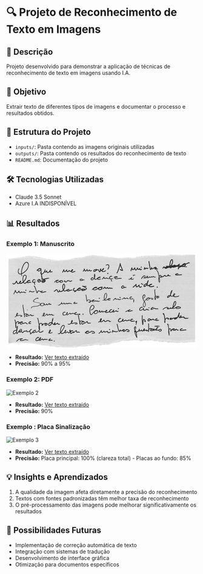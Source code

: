 # 🔍 Projeto de Reconhecimento de Texto em Imagens

## 📝 Descrição
Projeto desenvolvido para demonstrar a aplicação de técnicas de reconhecimento de texto em imagens usando I.A.

## 🎯 Objetivo
Extrair texto de diferentes tipos de imagens e documentar o processo e resultados obtidos.

## 📁 Estrutura do Projeto
- `inputs/`: Pasta contendo as imagens originais utilizadas
- `outputs/`: Pasta contendo os resultados do reconhecimento de texto
- `README.md`: Documentação do projeto

## 🛠️ Tecnologias Utilizadas
- Claude 3.5 Sonnet 
- Azure I.A INDISPONÍVEL
  
## 📊 Resultados

### Exemplo 1: Manuscrito
![Exemplo 1](Inputs/Manuscrito.png)
- **Resultado:** [Ver texto extraído](README_PROMPT_Manuscrito.md)
- **Precisão:** 90% a 95%

### Exemplo 2: PDF
![Exemplo 2](inputs/imagem2.png)
- **Resultado:** [Ver texto extraído](outputs/resultado2_PDF_Para_Analise_Projeto_I.A.txt)
- **Precisão:** 90%

### Exemplo : Placa Sinalização
![Exemplo 3](inputs/imagem3.png)
- **Resultado:** [Ver texto extraído](outputs/resultado3_Placa_Sinalização.txt)
- **Precisão:** Placa principal: 100% (clareza total) - Placas ao fundo: 85% 

## 💡 Insights e Aprendizados
1. A qualidade da imagem afeta diretamente a precisão do reconhecimento
2. Textos com fontes padronizadas têm melhor taxa de reconhecimento
3. O pré-processamento das imagens pode melhorar significativamente os resultados

## 🚀 Possibilidades Futuras
- Implementação de correção automática de texto
- Integração com sistemas de tradução
- Desenvolvimento de interface gráfica
- Otimização para documentos específicos

